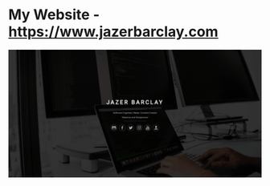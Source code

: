 # My Website - https://www.jazerbarclay.com
![Screenshot](/img/site-screenshot-compressed.png?raw=true "Website")